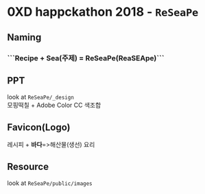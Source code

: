 # 0XD happckathon 2018 - ```ReSeaPe```

## Naming
<h3>```Recipe + Sea(주제) = ReSeaPe(ReaSEApe)```</h3>

## PPT
look at ```ReSeaPe/_design```  
모핑떡칠 + Adobe Color CC 색조합

## Favicon(Logo)
레시피 + <b>바다</b>=>해산물(생선) 요리

## Resource
look at ```ReSeaPe/public/images```
